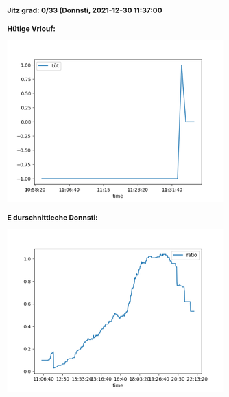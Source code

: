 ### Jitz grad: 0/33 (Donnsti, 2021-12-30 11:37:00

### Hütige Vrlouf:
![Graph](Today.png)

### E durschnittleche Donnsti:
![Graph](Donnsti.png)